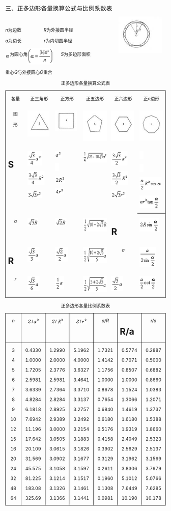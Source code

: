 <div class=Section1>
<p class=MsoNormal><span lang=ZH-CN style='font-size:14.0pt;font-family:宋体_GB2312'>三、正多边形各量换算公式与比例系数表</span></p>
<p class=MsoNormal><img width=136 height=115
src="res/17e9d95da129bdd93c34fb6cc6aaaa52_5375_files/image002.jpg" align=right hspace=12
u1:shapes="_x0000_s1027"><span lang=EN-US style='font-size:5.5pt'>&nbsp;</span></p>
<p class=MsoNormal><i><span lang=EN-US>n</span></i><span lang=ZH-CN
style='font-family:宋体_GB2312'>为边数</span><span lang=EN-US style='font-family:
宋体_GB2312'>&nbsp;&nbsp;&nbsp;&nbsp;&nbsp;&nbsp;&nbsp;&nbsp;&nbsp;&nbsp;&nbsp;&nbsp;&nbsp;&nbsp;&nbsp;&nbsp;&nbsp;&nbsp;&nbsp;
</span><i><span lang=EN-US>R</span></i><span lang=ZH-CN style='font-family:
宋体_GB2312'>为外接圆半径</span></p>
<p class=MsoNormal><i><span lang=EN-US>a</span></i><span lang=ZH-CN
style='font-family:宋体_GB2312'>为边长</span><span lang=EN-US style='font-family:
宋体_GB2312'>&nbsp;&nbsp;&nbsp;&nbsp;&nbsp;&nbsp;&nbsp;&nbsp;&nbsp;&nbsp;&nbsp;&nbsp;&nbsp;&nbsp;&nbsp;&nbsp;&nbsp;&nbsp;
</span><i><span lang=EN-US>&nbsp;r</span></i><span lang=ZH-CN style='font-family:
宋体_GB2312'>为内切圆半径</span></p>
<p class=MsoNormal><sub><span lang=EN-US style='font-family:宋体_GB2312'><img
width=14 height=15 src="res/17e9d95da129bdd93c34fb6cc6aaaa52_5375_files/image004.gif"
u1:shapes="_x0000_i1025" align=absmiddle></span></sub><span lang=ZH-CN
style='font-family:宋体_GB2312'>为圆心角</span><sub><span lang=EN-US
style='font-family:宋体_GB2312'><img width=80 height=51
src="res/17e9d95da129bdd93c34fb6cc6aaaa52_5375_files/image006.gif" u1:shapes="_x0000_i1026"
align=absmiddle></span></sub><span lang=EN-US style='font-family:宋体_GB2312'>&nbsp;&nbsp;&nbsp;&nbsp;&nbsp;&nbsp;
</span><i><span lang=EN-US>S</span></i><span lang=ZH-CN style='font-family:
宋体_GB2312'>为多边形面积</span></p>
<p class=MsoNormal><span lang=ZH-CN style='font-family:宋体_GB2312'>重心</span><i><span
lang=EN-US>G</span></i><span lang=ZH-CN style='font-family:宋体_GB2312'>与外接圆心</span><i><span
lang=EN-US>O</span></i><span lang=ZH-CN style='font-family:宋体_GB2312'>重合</span></p>
<p class=MsoNormal align=center style='text-align:center'><span lang=ZH-CN
style='font-family:宋体_GB2312'>正多边形各量换算公式表</span></p>
<table class=MsoNormalTable border=1 cellspacing=0 cellpadding=0
 style='border-collapse:collapse;border:none'>
 <tr>
  <td width=64 valign=top style='width:48.0pt;border-top:solid windowtext 1.0pt;
  border-left:solid windowtext 1.0pt;border-bottom:none;border-right:none;
  padding:0mm 5.4pt 0mm 5.4pt'>
  <p class=MsoNormal align=center style='text-align:center'><span lang=ZH-CN
  style='font-family:宋体_GB2312'>各量</span></p>
  </td>
  <td width=109 valign=top style='width:81.6pt;border:none;border-top:solid windowtext 1.0pt;
  padding:0mm 5.4pt 0mm 5.4pt'>
  <p class=MsoNormal align=center style='text-align:center'><span lang=ZH-CN
  style='font-family:宋体_GB2312'>正三角形</span></p>
  </td>
  <td width=109 valign=top style='width:81.6pt;border:none;border-top:solid windowtext 1.0pt;
  padding:0mm 5.4pt 0mm 5.4pt'>
  <p class=MsoNormal align=center style='text-align:center'><span lang=ZH-CN
  style='font-family:宋体_GB2312'>正方形</span></p>
  </td>
  <td width=109 valign=top style='width:81.6pt;border:none;border-top:solid windowtext 1.0pt;
  padding:0mm 5.4pt 0mm 5.4pt'>
  <p class=MsoNormal align=center style='text-align:center'><span lang=ZH-CN
  style='font-family:宋体_GB2312'>正五边形</span></p>
  </td>
  <td width=109 valign=top style='width:81.6pt;border:none;border-top:solid windowtext 1.0pt;
  padding:0mm 5.4pt 0mm 5.4pt'>
  <p class=MsoNormal align=center style='text-align:center'><span lang=ZH-CN
  style='font-family:宋体_GB2312'>正六边形</span></p>
  </td>
  <td width=109 valign=top style='width:81.6pt;border-top:solid windowtext 1.0pt;
  border-left:none;border-bottom:none;border-right:solid windowtext 1.0pt;
  padding:0mm 5.4pt 0mm 5.4pt'>
  <p class=MsoNormal align=center style='text-align:center'><span lang=ZH-CN
  style='font-family:宋体_GB2312'>正</span><i><span lang=EN-US>n</span></i><span
  lang=ZH-CN style='font-family:宋体_GB2312'>边形</span></p>
  </td>
 </tr>
 <tr style='height:69.75pt'>
  <td width=64 valign=top style='width:48.0pt;border:none;border-left:solid windowtext 1.0pt;
  padding:0mm 5.4pt 0mm 5.4pt;height:69.75pt'>
  <p class=MsoNormal align=center style='text-align:center'><span lang=ZH-CN
  style='font-family:宋体_GB2312'>图</span></p>
  <p class=MsoNormal align=center style='text-align:center'><span lang=ZH-CN
  style='font-family:宋体_GB2312'>形</span></p>
  </td>
  <td width=109 valign=top style='width:81.6pt;border:none;padding:0mm 5.4pt 0mm 5.4pt;
  height:69.75pt'>
  <p class=MsoNormal><span lang=EN-US style='font-family:宋体_GB2312'><img
  width=69 height=82 src="res/17e9d95da129bdd93c34fb6cc6aaaa52_5375_files/image008.jpg"
  u1:shapes="_x0000_i1053"></span></p>
  </td>
  <td width=109 valign=top style='width:81.6pt;border:none;padding:0mm 5.4pt 0mm 5.4pt;
  height:69.75pt'>
  <p class=MsoNormal><span lang=EN-US style='font-family:宋体_GB2312'><img
  width=68 height=65 src="res/17e9d95da129bdd93c34fb6cc6aaaa52_5375_files/image010.jpg"
  u1:shapes="_x0000_i1055"></span></p>
  </td>
  <td width=109 valign=top style='width:81.6pt;border:none;padding:0mm 5.4pt 0mm 5.4pt;
  height:69.75pt'>
  <p class=MsoNormal><span lang=EN-US style='font-family:宋体_GB2312'><img
  width=86 height=96 src="res/17e9d95da129bdd93c34fb6cc6aaaa52_5375_files/image012.jpg"
  u1:shapes="_x0000_i1057"></span></p>
  </td>
  <td width=109 valign=top style='width:81.6pt;border:none;padding:0mm 5.4pt 0mm 5.4pt;
  height:69.75pt'>
  <p class=MsoNormal><span lang=EN-US style='font-family:宋体_GB2312'><img
  width=71 height=96 src="res/17e9d95da129bdd93c34fb6cc6aaaa52_5375_files/image014.jpg"
  u1:shapes="_x0000_i1059"></span></p>
  </td>
  <td width=109 valign=top style='width:81.6pt;border:none;border-right:solid windowtext 1.0pt;
  padding:0mm 5.4pt 0mm 5.4pt;height:69.75pt'>
  <p class=MsoNormal><span lang=EN-US style='font-family:宋体_GB2312'><img
  width=78 height=94 src="res/17e9d95da129bdd93c34fb6cc6aaaa52_5375_files/image016.jpg"
  u1:shapes="_x0000_i1061"></span></p>
  </td>
 </tr>
 <tr style='height:129.75pt'>
  <td width=64 valign=top style='width:48.0pt;border:none;border-left:solid windowtext 1.0pt;
  padding:0mm 5.4pt 0mm 5.4pt;height:129.75pt'>
  <h1><span lang=EN-US style='font-style:normal'>S</span></h1>
  </td>
  <td width=109 valign=top style='width:81.6pt;border:none;padding:0mm 5.4pt 0mm 5.4pt;
  height:129.75pt'>
  <p class=MsoNormal><sub><span lang=EN-US style='font-family:宋体_GB2312'><img
  width=44 height=45 src="res/17e9d95da129bdd93c34fb6cc6aaaa52_5375_files/image018.gif"
  u1:shapes="_x0000_i1036"></span></sub></p>
  <p class=MsoNormal><sub><span lang=EN-US style='font-family:宋体_GB2312'><img
  width=53 height=45 src="res/17e9d95da129bdd93c34fb6cc6aaaa52_5375_files/image020.gif"
  u1:shapes="_x0000_i1037"></span></sub></p>
  <p class=MsoNormal><sub><span lang=EN-US style='font-family:宋体_GB2312'><img
  width=44 height=24 src="res/17e9d95da129bdd93c34fb6cc6aaaa52_5375_files/image022.gif"
  u1:shapes="_x0000_i1038"></span></sub></p>
  </td>
  <td width=109 valign=top style='width:81.6pt;border:none;padding:0mm 5.4pt 0mm 5.4pt;
  height:129.75pt'>
  <p class=MsoNormal><sub><span lang=EN-US style='font-family:宋体_GB2312'><img
  width=20 height=21 src="res/17e9d95da129bdd93c34fb6cc6aaaa52_5375_files/image024.gif"
  u1:shapes="_x0000_i1039"></span></sub></p>
  <p class=MsoNormal><sub><span lang=EN-US style='font-family:宋体_GB2312'><img
  width=12 height=24 src="res/17e9d95da129bdd93c34fb6cc6aaaa52_5375_files/image026.gif"
  u1:shapes="_x0000_i1040"></span></sub></p>
  <p class=MsoNormal><sub><span lang=EN-US style='font-family:宋体_GB2312'><img
  width=31 height=20 src="res/17e9d95da129bdd93c34fb6cc6aaaa52_5375_files/image029.gif"
  u1:shapes="_x0000_i1042"></span></sub></p>
  <p class=MsoNormal><sub><span lang=EN-US style='font-family:宋体_GB2312'><img
  width=27 height=20 src="res/17e9d95da129bdd93c34fb6cc6aaaa52_5375_files/image031.gif"
  u1:shapes="_x0000_i1043"></span></sub></p>
  </td>
  <td width=109 valign=top style='width:81.6pt;border:none;padding:0mm 5.4pt 0mm 5.4pt;
  height:129.75pt'>
  <p class=MsoNormal><sub><span lang=EN-US style='font-family:宋体_GB2312'><img
  width=95 height=36 src="res/17e9d95da129bdd93c34fb6cc6aaaa52_5375_files/image033.gif"
  u1:shapes="_x0000_i1044"></span></sub></p>
  </td>
  <td width=109 valign=top style='width:81.6pt;border:none;padding:0mm 5.4pt 0mm 5.4pt;
  height:129.75pt'>
  <p class=MsoNormal><sub><span lang=EN-US style='font-family:宋体_GB2312'><img
  width=51 height=45 src="res/17e9d95da129bdd93c34fb6cc6aaaa52_5375_files/image035.gif"
  u1:shapes="_x0000_i1045"></span></sub></p>
  <p class=MsoNormal><sub><span lang=EN-US style='font-family:宋体_GB2312'><img
  width=53 height=45 src="res/17e9d95da129bdd93c34fb6cc6aaaa52_5375_files/image037.gif"
  u1:shapes="_x0000_i1046"></span></sub></p>
  <p class=MsoNormal><sub><span lang=EN-US style='font-family:宋体_GB2312'><img
  width=45 height=24 src="res/17e9d95da129bdd93c34fb6cc6aaaa52_5375_files/image039.gif"
  u1:shapes="_x0000_i1047"></span></sub></p>
  </td>
  <td width=109 valign=top style='width:81.6pt;border-top:none;border-left:
  none;border-bottom:solid windowtext 1.0pt;border-right:solid windowtext 1.0pt;
  padding:0mm 5.4pt 0mm 5.4pt;height:129.75pt'>
  <p class=MsoNormal><sub><span lang=EN-US style='font-family:宋体_GB2312'><img
  width=12 height=24 src="res/17e9d95da129bdd93c34fb6cc6aaaa52_5375_files/image040.gif"
  u1:shapes="_x0000_i1048"></span></sub></p>
  <p class=MsoNormal><sub><span lang=EN-US style='font-family:宋体_GB2312'><img
  width=12 height=24 src="res/17e9d95da129bdd93c34fb6cc6aaaa52_5375_files/image041.gif"
  u1:shapes="_x0000_i1049"></span></sub></p>
  <p class=MsoNormal><sub><span lang=EN-US style='font-family:宋体_GB2312'><img
  width=69 height=41 src="res/17e9d95da129bdd93c34fb6cc6aaaa52_5375_files/image043.gif"
  u1:shapes="_x0000_i1050"></span></sub></p>
  <p class=MsoNormal><sub><span lang=EN-US style='font-family:宋体_GB2312'><img
  width=62 height=39 src="res/17e9d95da129bdd93c34fb6cc6aaaa52_5375_files/image045.gif"
  u1:shapes="_x0000_i1051"></span></sub></p>
  </td>
 </tr>
 <tr style='height:45.0pt'>
  <td width=64 valign=top style='width:48.0pt;border:none;border-left:solid windowtext 1.0pt;
  padding:0mm 5.4pt 0mm 5.4pt;height:45.0pt'>
  <p class=MsoNormal align=center style='text-align:center'><i><span
  lang=EN-US>a</span></i></p>
  </td>
  <td width=109 valign=top style='width:81.6pt;border:none;padding:0mm 5.4pt 0mm 5.4pt;
  height:45.0pt'>
  <p class=MsoNormal><sub><span lang=EN-US style='font-family:宋体_GB2312'><img
  width=33 height=24 src="res/17e9d95da129bdd93c34fb6cc6aaaa52_5375_files/image047.gif"
  u1:shapes="_x0000_i1062"></span></sub></p>
  </td>
  <td width=109 valign=top style='width:81.6pt;border:none;padding:0mm 5.4pt 0mm 5.4pt;
  height:45.0pt'>
  <p class=MsoNormal><sub><span lang=EN-US style='font-family:宋体_GB2312'><img
  width=35 height=23 src="res/17e9d95da129bdd93c34fb6cc6aaaa52_5375_files/image049.gif"
  u1:shapes="_x0000_i1063"></span></sub></p>
  </td>
  <td width=109 valign=top style='width:81.6pt;border:none;padding:0mm 5.4pt 0mm 5.4pt;
  height:45.0pt'>
  <p class=MsoNormal><sub><span lang=EN-US style='font-family:宋体_GB2312'><img
  width=96 height=41 src="res/17e9d95da129bdd93c34fb6cc6aaaa52_5375_files/image051.gif"
  u1:shapes="_x0000_i1064"></span></sub></p>
  </td>
  <td width=109 valign=top style='width:81.6pt;border:none;padding:0mm 5.4pt 0mm 5.4pt;
  height:45.0pt'>
  <h1><span lang=EN-US>R</span></h1>
  </td>
  <td width=109 valign=top style='width:81.6pt;border:none;border-right:solid windowtext 1.0pt;
  padding:0mm 5.4pt 0mm 5.4pt;height:45.0pt'>
  <p class=MsoNormal><sub><span lang=EN-US style='font-family:宋体_GB2312'><img
  width=60 height=41 src="res/17e9d95da129bdd93c34fb6cc6aaaa52_5375_files/image053.gif"
  u1:shapes="_x0000_i1065"></span></sub></p>
  </td>
 </tr>
 <tr style='height:69.0pt'>
  <td width=64 valign=top style='width:48.0pt;border:none;border-left:solid windowtext 1.0pt;
  padding:0mm 5.4pt 0mm 5.4pt;height:69.0pt'>
  <h1><span lang=EN-US>R</span></h1>
  </td>
  <td width=109 valign=top style='width:81.6pt;border:none;padding:0mm 5.4pt 0mm 5.4pt;
  height:69.0pt'>
  <p class=MsoNormal><sub><span lang=EN-US style='font-family:宋体_GB2312'><img
  width=37 height=45 src="res/17e9d95da129bdd93c34fb6cc6aaaa52_5375_files/image055.gif"
  u1:shapes="_x0000_i1066"></span></sub></p>
  </td>
  <td width=109 valign=top style='width:81.6pt;border:none;padding:0mm 5.4pt 0mm 5.4pt;
  height:69.0pt'>
  <p class=MsoNormal><sub><span lang=EN-US style='font-family:宋体_GB2312'><img
  width=39 height=45 src="res/17e9d95da129bdd93c34fb6cc6aaaa52_5375_files/image057.gif"
  u1:shapes="_x0000_i1067"></span></sub></p>
  </td>
  <td width=109 valign=top style='width:81.6pt;border:none;padding:0mm 5.4pt 0mm 5.4pt;
  height:69.0pt'>
  <p class=MsoNormal><sub><span lang=EN-US style='font-family:宋体_GB2312'><img
  width=97 height=49 src="res/17e9d95da129bdd93c34fb6cc6aaaa52_5375_files/image059.gif"
  u1:shapes="_x0000_i1068"></span></sub></p>
  </td>
  <td width=109 valign=top style='width:81.6pt;border:none;padding:0mm 5.4pt 0mm 5.4pt;
  height:69.0pt'>
  <p class=MsoNormal align=center style='text-align:center'><i><span
  lang=EN-US>a</span></i></p>
  </td>
  <td width=109 valign=top style='width:81.6pt;border:none;border-right:solid windowtext 1.0pt;
  padding:0mm 5.4pt 0mm 5.4pt;height:69.0pt'>
  <p class=MsoNormal><sub><span lang=EN-US style='font-family:宋体_GB2312'><img
  width=52 height=61 src="res/17e9d95da129bdd93c34fb6cc6aaaa52_5375_files/image061.gif"
  u1:shapes="_x0000_i1069"></span></sub></p>
  </td>
 </tr>
 <tr style='height:47.8pt'>
  <td width=64 valign=top style='width:48.0pt;border-top:none;border-left:solid windowtext 1.0pt;
  border-bottom:solid windowtext 1.0pt;border-right:none;padding:0mm 5.4pt 0mm 5.4pt;
  height:47.8pt'>
  <p class=MsoNormal align=center style='text-align:center'><i><span
  lang=EN-US>r</span></i></p>
  </td>
  <td width=109 valign=top style='width:81.6pt;border:none;border-bottom:solid windowtext 1.0pt;
  padding:0mm 5.4pt 0mm 5.4pt;height:47.8pt'>
  <p class=MsoNormal><sub><span lang=EN-US style='font-family:宋体_GB2312'><img
  width=37 height=45 src="res/17e9d95da129bdd93c34fb6cc6aaaa52_5375_files/image063.gif"
  u1:shapes="_x0000_i1070"></span></sub></p>
  </td>
  <td width=109 valign=top style='width:81.6pt;border:none;border-bottom:solid windowtext 1.0pt;
  padding:0mm 5.4pt 0mm 5.4pt;height:47.8pt'>
  <p class=MsoNormal><sub><span lang=EN-US style='font-family:宋体_GB2312'><img
  width=27 height=41 src="res/17e9d95da129bdd93c34fb6cc6aaaa52_5375_files/image065.gif"
  u1:shapes="_x0000_i1071"></span></sub></p>
  </td>
  <td width=109 valign=top style='width:81.6pt;border:none;border-bottom:solid windowtext 1.0pt;
  padding:0mm 5.4pt 0mm 5.4pt;height:47.8pt'>
  <p class=MsoNormal><sub><span lang=EN-US style='font-family:宋体_GB2312'><img
  width=91 height=49 src="res/17e9d95da129bdd93c34fb6cc6aaaa52_5375_files/image067.gif"
  u1:shapes="_x0000_i1072"></span></sub></p>
  </td>
  <td width=109 valign=top style='width:81.6pt;border:none;border-bottom:solid windowtext 1.0pt;
  padding:0mm 5.4pt 0mm 5.4pt;height:47.8pt'>
  <p class=MsoNormal><sub><span lang=EN-US style='font-family:宋体_GB2312'><img
  width=37 height=45 src="res/17e9d95da129bdd93c34fb6cc6aaaa52_5375_files/image069.gif"
  u1:shapes="_x0000_i1073"></span></sub></p>
  </td>
  <td width=109 valign=top style='width:81.6pt;border-top:none;border-left:
  none;border-bottom:solid windowtext 1.0pt;border-right:solid windowtext 1.0pt;
  padding:0mm 5.4pt 0mm 5.4pt;height:47.8pt'>
  <p class=MsoNormal><sub><span lang=EN-US style='font-family:宋体_GB2312'><img
  width=52 height=39 src="res/17e9d95da129bdd93c34fb6cc6aaaa52_5375_files/image071.gif"
  u1:shapes="_x0000_i1074"></span></sub></p>
  </td>
 </tr>
</table>
<p class=MsoNormal align=center style='text-align:center'><span lang=ZH-CN
style='font-family:宋体_GB2312'>正多边形各量比例系数表</span></p>
<table class=MsoNormalTable border=1 cellspacing=0 cellpadding=0
 style='border-collapse:collapse;border:none'>
 <tr>
  <td width=74 valign=top style='width:55.45pt;border:solid windowtext 1.0pt;
  padding:0mm 5.4pt 0mm 5.4pt'>
  <p class=MsoNormal align=center style='text-align:center'><i><span
  lang=EN-US>n</span></i></p>
  </td>
  <td width=89 valign=top style='width:66.75pt;border:solid windowtext 1.0pt;
  border-left:none;padding:0mm 5.4pt 0mm 5.4pt'>
  <p class=MsoNormal align=center style='text-align:center'><sub><span
  lang=EN-US style='font-family:宋体_GB2312'><img width=39 height=21
  src="res/17e9d95da129bdd93c34fb6cc6aaaa52_5375_files/image073.gif" u1:shapes="_x0000_i1075"></span></sub></p>
  </td>
  <td width=89 valign=top style='width:66.75pt;border:solid windowtext 1.0pt;
  border-left:none;padding:0mm 5.4pt 0mm 5.4pt'>
  <p class=MsoNormal align=center style='text-align:center'><sub><span
  lang=EN-US style='font-family:宋体_GB2312'><img width=41 height=21
  src="res/17e9d95da129bdd93c34fb6cc6aaaa52_5375_files/image075.gif" u1:shapes="_x0000_i1076"></span></sub></p>
  </td>
  <td width=89 valign=top style='width:66.75pt;border:solid windowtext 1.0pt;
  border-left:none;padding:0mm 5.4pt 0mm 5.4pt'>
  <p class=MsoNormal align=center style='text-align:center'><sub><span
  lang=EN-US style='font-family:宋体_GB2312'><img width=37 height=21
  src="res/17e9d95da129bdd93c34fb6cc6aaaa52_5375_files/image077.gif" u1:shapes="_x0000_i1077"></span></sub></p>
  </td>
  <td width=89 valign=top style='width:66.75pt;border:solid windowtext 1.0pt;
  border-left:none;padding:0mm 5.4pt 0mm 5.4pt'>
  <p class=MsoNormal align=center style='text-align:center'><i><span
  lang=EN-US>a/R</span></i></p>
  </td>
  <td width=89 valign=top style='width:66.75pt;border:solid windowtext 1.0pt;
  border-left:none;padding:0mm 5.4pt 0mm 5.4pt'>
  <h1><span lang=EN-US>R/a</span></h1>
  </td>
  <td width=89 valign=top style='width:66.8pt;border:solid windowtext 1.0pt;
  border-left:none;padding:0mm 5.4pt 0mm 5.4pt'>
  <p class=MsoNormal align=center style='text-align:center'><i><span
  lang=EN-US>r/a</span></i></p>
  </td>
 </tr>
 <tr style='height:249.5pt'>
  <td width=74 valign=top style='width:55.45pt;border-top:none;border-left:
  solid windowtext 1.0pt;border-bottom:none;border-right:solid windowtext 1.0pt;
  padding:0mm 5.4pt 0mm 5.4pt;height:249.5pt'>
  <p class=MsoNormal align=center style='text-align:center'><span lang=EN-US>3</span></p>
  <p class=MsoNormal align=center style='text-align:center'><span lang=EN-US>4</span></p>
  <p class=MsoNormal align=center style='text-align:center'><span lang=EN-US>5</span></p>
  <p class=MsoNormal align=center style='text-align:center'><span lang=EN-US>6</span></p>
  <p class=MsoNormal align=center style='text-align:center'><span lang=EN-US>7</span></p>
  <p class=MsoNormal align=center style='text-align:center'><span lang=EN-US>8</span></p>
  <p class=MsoNormal align=center style='text-align:center'><span lang=EN-US>9</span></p>
  <p class=MsoNormal align=center style='text-align:center'><span lang=EN-US>10</span></p>
  <p class=MsoNormal align=center style='text-align:center'><span lang=EN-US>12</span></p>
  <p class=MsoNormal align=center style='text-align:center'><span lang=EN-US>15</span></p>
  <p class=MsoNormal align=center style='text-align:center'><span lang=EN-US>16</span></p>
  <p class=MsoNormal align=center style='text-align:center'><span lang=EN-US>20</span></p>
  <p class=MsoNormal align=center style='text-align:center'><span lang=EN-US>24</span></p>
  <p class=MsoNormal align=center style='text-align:center'><span lang=EN-US>32</span></p>
  <p class=MsoNormal align=center style='text-align:center'><span lang=EN-US>48</span></p>
  <p class=MsoNormal align=center style='text-align:center'><span lang=EN-US>64</span></p>
  </td>
  <td width=89 valign=top style='width:66.75pt;border:none;border-right:solid windowtext 1.0pt;
  padding:0mm 5.4pt 0mm 5.4pt;height:249.5pt'>
  <p class=MsoNormal align=center style='text-align:center'><span lang=EN-US>0.4330</span></p>
  <p class=MsoNormal align=center style='text-align:center'><span lang=EN-US>1.0000</span></p>
  <p class=MsoNormal align=center style='text-align:center'><span lang=EN-US>1.7205</span></p>
  <p class=MsoNormal align=center style='text-align:center'><span lang=EN-US>2.5981</span></p>
  <p class=MsoNormal align=center style='text-align:center'><span lang=EN-US>3.6339</span></p>
  <p class=MsoNormal align=center style='text-align:center'><span lang=EN-US>4.8284</span></p>
  <p class=MsoNormal align=center style='text-align:center'><span lang=EN-US>6.1818</span></p>
  <p class=MsoNormal align=center style='text-align:center'><span lang=EN-US>7.6942</span></p>
  <p class=MsoNormal align=center style='text-align:center'><span lang=EN-US>11.196</span></p>
  <p class=MsoNormal align=center style='text-align:center'><span lang=EN-US>17.642</span></p>
  <p class=MsoNormal align=center style='text-align:center'><span lang=EN-US>20.109</span></p>
  <p class=MsoNormal align=center style='text-align:center'><span lang=EN-US>31.569</span></p>
  <p class=MsoNormal align=center style='text-align:center'><span lang=EN-US>45.575</span></p>
  <p class=MsoNormal align=center style='text-align:center'><span lang=EN-US>81.225</span></p>
  <p class=MsoNormal align=center style='text-align:center'><span lang=EN-US>183.08</span></p>
  <p class=MsoNormal align=center style='text-align:center'><span lang=EN-US>325.69</span></p>
  </td>
  <td width=89 valign=top style='width:66.75pt;border:none;border-right:solid windowtext 1.0pt;
  padding:0mm 5.4pt 0mm 5.4pt;height:249.5pt'>
  <p class=MsoNormal align=center style='text-align:center'><span lang=EN-US>1.2990</span></p>
  <p class=MsoNormal align=center style='text-align:center'><span lang=EN-US>2.0000</span></p>
  <p class=MsoNormal align=center style='text-align:center'><span lang=EN-US>2.3776</span></p>
  <p class=MsoNormal align=center style='text-align:center'><span lang=EN-US>2.5981</span></p>
  <p class=MsoNormal align=center style='text-align:center'><span lang=EN-US>2.7364</span></p>
  <p class=MsoNormal align=center style='text-align:center'><span lang=EN-US>2.8284</span></p>
  <p class=MsoNormal align=center style='text-align:center'><span lang=EN-US>2.8925</span></p>
  <p class=MsoNormal align=center style='text-align:center'><span lang=EN-US>2.9389</span></p>
  <p class=MsoNormal align=center style='text-align:center'><span lang=EN-US>3.0000</span></p>
  <p class=MsoNormal align=center style='text-align:center'><span lang=EN-US>3.0505</span></p>
  <p class=MsoNormal align=center style='text-align:center'><span lang=EN-US>3.0615</span></p>
  <p class=MsoNormal align=center style='text-align:center'><span lang=EN-US>3.0902</span></p>
  <p class=MsoNormal align=center style='text-align:center'><span lang=EN-US>3.1058</span></p>
  <p class=MsoNormal align=center style='text-align:center'><span lang=EN-US>3.1214</span></p>
  <p class=MsoNormal align=center style='text-align:center'><span lang=EN-US>3.1326</span></p>
  <p class=MsoNormal align=center style='text-align:center'><span lang=EN-US>3.1366</span></p>
  </td>
  <td width=89 valign=top style='width:66.75pt;border:none;border-right:solid windowtext 1.0pt;
  padding:0mm 5.4pt 0mm 5.4pt;height:249.5pt'>
  <p class=MsoNormal align=center style='text-align:center'><span lang=EN-US>5.1962</span></p>
  <p class=MsoNormal align=center style='text-align:center'><span lang=EN-US>4.0000</span></p>
  <p class=MsoNormal align=center style='text-align:center'><span lang=EN-US>3.6327</span></p>
  <p class=MsoNormal align=center style='text-align:center'><span lang=EN-US>3.4641</span></p>
  <p class=MsoNormal align=center style='text-align:center'><span lang=EN-US>3.3710</span></p>
  <p class=MsoNormal align=center style='text-align:center'><span lang=EN-US>3.3137</span></p>
  <p class=MsoNormal align=center style='text-align:center'><span lang=EN-US>3.2757</span></p>
  <p class=MsoNormal align=center style='text-align:center'><span lang=EN-US>3.2492</span></p>
  <p class=MsoNormal align=center style='text-align:center'><span lang=EN-US>3.2154</span></p>
  <p class=MsoNormal align=center style='text-align:center'><span lang=EN-US>3.1883</span></p>
  <p class=MsoNormal align=center style='text-align:center'><span lang=EN-US>3.1826</span></p>
  <p class=MsoNormal align=center style='text-align:center'><span lang=EN-US>3.1677</span></p>
  <p class=MsoNormal align=center style='text-align:center'><span lang=EN-US>3.1597</span></p>
  <p class=MsoNormal align=center style='text-align:center'><span lang=EN-US>3.1517</span></p>
  <p class=MsoNormal align=center style='text-align:center'><span lang=EN-US>3.1461</span></p>
  <p class=MsoNormal align=center style='text-align:center'><span lang=EN-US>3.1441</span></p>
  </td>
  <td width=89 valign=top style='width:66.75pt;border:none;border-right:solid windowtext 1.0pt;
  padding:0mm 5.4pt 0mm 5.4pt;height:249.5pt'>
  <p class=MsoNormal align=center style='text-align:center'><span lang=EN-US>1.7321</span></p>
  <p class=MsoNormal align=center style='text-align:center'><span lang=EN-US>1.4142</span></p>
  <p class=MsoNormal align=center style='text-align:center'><span lang=EN-US>1.1756</span></p>
  <p class=MsoNormal align=center style='text-align:center'><span lang=EN-US>1.0000</span></p>
  <p class=MsoNormal align=center style='text-align:center'><span lang=EN-US>0.8678</span></p>
  <p class=MsoNormal align=center style='text-align:center'><span lang=EN-US>0.7654</span></p>
  <p class=MsoNormal align=center style='text-align:center'><span lang=EN-US>0.6840</span></p>
  <p class=MsoNormal align=center style='text-align:center'><span lang=EN-US>0.6180</span></p>
  <p class=MsoNormal align=center style='text-align:center'><span lang=EN-US>0.5176</span></p>
  <p class=MsoNormal align=center style='text-align:center'><span lang=EN-US>0.4158</span></p>
  <p class=MsoNormal align=center style='text-align:center'><span lang=EN-US>0.3902</span></p>
  <p class=MsoNormal align=center style='text-align:center'><span lang=EN-US>0.3129</span></p>
  <p class=MsoNormal align=center style='text-align:center'><span lang=EN-US>0.2611</span></p>
  <p class=MsoNormal align=center style='text-align:center'><span lang=EN-US>0.1960</span></p>
  <p class=MsoNormal align=center style='text-align:center'><span lang=EN-US>0.1308</span></p>
  <p class=MsoNormal align=center style='text-align:center'><span lang=EN-US>0.0981</span></p>
  </td>
  <td width=89 valign=top style='width:66.75pt;border:none;border-right:solid windowtext 1.0pt;
  padding:0mm 5.4pt 0mm 5.4pt;height:249.5pt'>
  <p class=MsoNormal align=center style='text-align:center'><span lang=EN-US>0.5774</span></p>
  <p class=MsoNormal align=center style='text-align:center'><span lang=EN-US>0.7071</span></p>
  <p class=MsoNormal align=center style='text-align:center'><span lang=EN-US>0.8507</span></p>
  <p class=MsoNormal align=center style='text-align:center'><span lang=EN-US>1.0000</span></p>
  <p class=MsoNormal align=center style='text-align:center'><span lang=EN-US>1.1524</span></p>
  <p class=MsoNormal align=center style='text-align:center'><span lang=EN-US>1.3066</span></p>
  <p class=MsoNormal align=center style='text-align:center'><span lang=EN-US>1.4619</span></p>
  <p class=MsoNormal align=center style='text-align:center'><span lang=EN-US>1.6180</span></p>
  <p class=MsoNormal align=center style='text-align:center'><span lang=EN-US>1.9319</span></p>
  <p class=MsoNormal align=center style='text-align:center'><span lang=EN-US>2.4049</span></p>
  <p class=MsoNormal align=center style='text-align:center'><span lang=EN-US>2.5629</span></p>
  <p class=MsoNormal align=center style='text-align:center'><span lang=EN-US>3.1962</span></p>
  <p class=MsoNormal align=center style='text-align:center'><span lang=EN-US>3.8306</span></p>
  <p class=MsoNormal align=center style='text-align:center'><span lang=EN-US>5.1012</span></p>
  <p class=MsoNormal align=center style='text-align:center'><span lang=EN-US>7.6449</span></p>
  <p class=MsoNormal align=center style='text-align:center'><span lang=EN-US>10.190</span></p>
  </td>
  <td width=89 valign=top style='width:66.8pt;border-top:none;border-left:none;
  border-bottom:solid windowtext 1.0pt;border-right:solid windowtext 1.0pt;
  padding:0mm 5.4pt 0mm 5.4pt;height:249.5pt'>
  <p class=MsoNormal align=center style='text-align:center'><span lang=EN-US>0.2887</span></p>
  <p class=MsoNormal align=center style='text-align:center'><span lang=EN-US>0.5000</span></p>
  <p class=MsoNormal align=center style='text-align:center'><span lang=EN-US>0.6882</span></p>
  <p class=MsoNormal align=center style='text-align:center'><span lang=EN-US>0.8660</span></p>
  <p class=MsoNormal align=center style='text-align:center'><span lang=EN-US>1.0383</span></p>
  <p class=MsoNormal align=center style='text-align:center'><span lang=EN-US>1.2071</span></p>
  <p class=MsoNormal align=center style='text-align:center'><span lang=EN-US>1.3737</span></p>
  <p class=MsoNormal align=center style='text-align:center'><span lang=EN-US>1.5388</span></p>
  <p class=MsoNormal align=center style='text-align:center'><span lang=EN-US>1.8660</span></p>
  <p class=MsoNormal align=center style='text-align:center'><span lang=EN-US>2.5323</span></p>
  <p class=MsoNormal align=center style='text-align:center'><span lang=EN-US>2.5137</span></p>
  <p class=MsoNormal align=center style='text-align:center'><span lang=EN-US>3.1569</span></p>
  <p class=MsoNormal align=center style='text-align:center'><span lang=EN-US>3.7979</span></p>
  <p class=MsoNormal align=center style='text-align:center'><span lang=EN-US>5.0766</span></p>
  <p class=MsoNormal align=center style='text-align:center'><span lang=EN-US>7.6285</span></p>
  <p class=MsoNormal align=center style='text-align:center'><span lang=EN-US>10.178</span></p>
  </td>
 </tr>
</table>
<p class=MsoNormal align=left style='margin:0mm;margin-bottom:.0001pt;
text-align:left'><span lang=EN-US style='font-family:宋体'>&nbsp;</span></p>
</div>